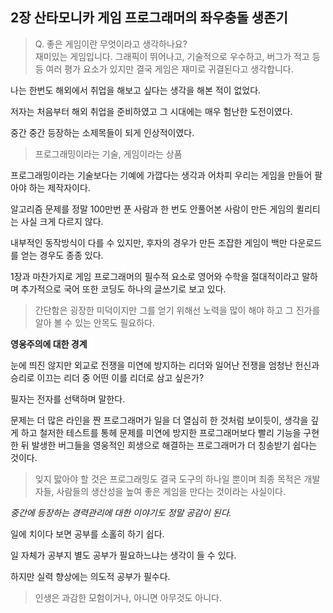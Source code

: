 ## 2장 산타모니카 게임 프로그래머의 좌우충돌 생존기

> Q. 좋은 게임이란 무엇이라고 생각하나요?  
> 재미있는 게임입니다.
> 그래픽이 뛰어나고, 기술적으로 우수하고, 버그가 적고 등등 여러 평가 요소가 있지만
> 결국 게임은 재미로 귀결된다고 생각합니다.

나는 한번도 해외에서 취업을 해보고 싶다는 생각을 해본 적이 없었다.  

저자는 처음부터 해외 취업을 준비하였고 그 시대에는 매우 험난한 도전이였다.  

중간 중간 등장하는 소제목들이 되게 인상적이였다.

> 프로그래밍이라는 기술, 게임이라는 상품  

프로그래밍이라는 기술보다는 기예에 가깝다는 생각과 어차피 우리는 게임을 만들어 팔아야 하는 제작자이다.  

알고리즘 문제를 정말 100만번 푼 사람과 한 번도 안풀어본 사람이 만든 게임의 퀼리티는 사실 크게 다르지 않다.  

내부적인 동작방식이 다를 수 있지만, 후자의 경우가 만든 조잡한 게임이 백만 다운로드를 얻는 경우도 종종 있다.

1장과 마찬가지로 게임 프로그래머의 필수적 요소로 영어와 수학을 절대적이라고 말하며 추가적으로 국어 또한 코딩도 하나의 글쓰기로 보고 있다.

> 간단함은 굉장한 미덕이지만 그를 얻기 위해선 노력을 많이 해야 하고 그 진가를 알아 볼 수 있는 안목도 필요하다.

**영웅주의에 대한 경계**

눈에 띄진 않지만 외교로 전쟁을 미연에 방지하는 리더와 일어난 전쟁을 엄청난 헌신과 승리로 이끄는 리더 중 어떤 이를 리더로 삼고 싶은가?

필자는 전자를 선택하며 말한다.

문제는 더 많은 라인을 짠 프로그래머가 일을 더 열심히 한 것처럼 보이듯이, 생각을 깊게 하고 철저한 테스트를 통헤 문제를 미연에 방지한 프로그래머보다 빨리 기능을 구현한 뒤 발생한 버그들을 영웅적인 희생으로 해결하는 프로그래머가 더 칭송받기 쉽다는 것이다.

> 잊지 맗아야 할 것은 프로그래밍도 결국 도구의 하나일 뿐이며 최종 목적은 개발자들, 사람들의 생산성을 높여 좋은 게임을 만다는 것이라는 사실이다.

*중간에 등장하는 경력관리에 대한 이야기도 정말 공감이 된다.*

일에 치이다 보면 공부를 소홀히 하기 쉽다.

일 자체가 공부지 별도 공부가 필요하느냐는 생각이 들 수 있다.

하지만 실력 향상에는 의도적 공부가 필수다.

> 인생은 과감한 모험이거나, 아니면 아무것도 아니다.